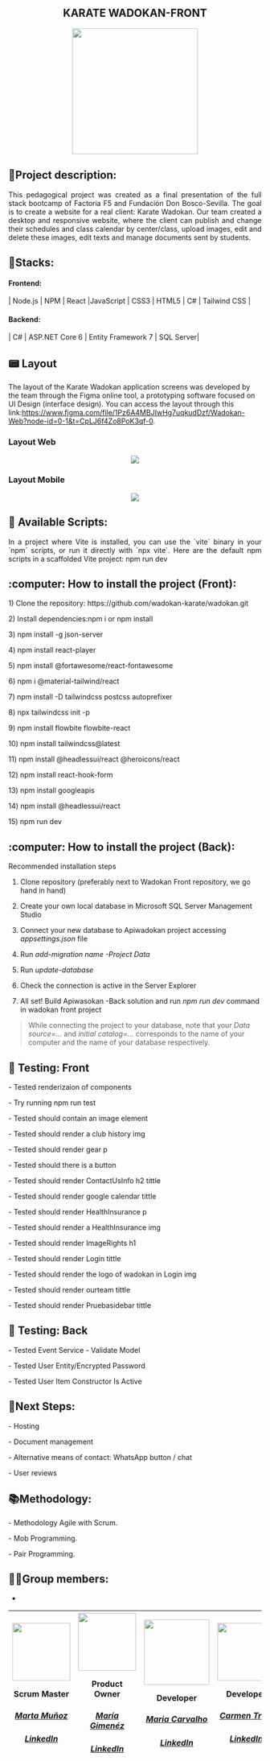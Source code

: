 <h2 align="center"> KARATE WADOKAN-FRONT</h2>


<div align="center"><img src="https://user-images.githubusercontent.com/117834971/234863466-30d1ee0e-06ad-441e-a420-16d52a7a7b3c.png" width=250></div>





<h2 align="justify"> 📝Project description:</h2>
<p align="justify">This pedagogical project was created as a final presentation of the full stack bootcamp of Factoria F5 and Fundación Don Bosco-Sevilla. The goal is to create a website for a real client: Karate Wadokan. Our team created a desktop and responsive website, where the client can publish and change their schedules and class calendar by center/class, upload images, edit and delete these images, edit texts and manage documents sent by students.</p>

<h2 align="justify"> 🔧Stacks:</h2>
<h4 align="justify"> Frontend:</h4><p align="justify">| Node.js | NPM | React |JavaScript | CSS3 | HTML5 | C# | Tailwind CSS |</p>
<h4 align="justify"> Backend:</h4> <p align="justify">| C# | ASP.NET Core 6 | Entity Framework 7 | SQL Server|</p>


<h2>📟 Layout</h2>

The layout of the Karate Wadokan application screens was developed by the team through the Figma online tool, a prototyping software focused on UI Design (interface design). You can access the layout through this link:https://www.figma.com/file/1Pz6A4MBJIwHg7uqkudDzf/Wadokan-Web?node-id=0-1&t=CpLJ6f4Zo8PoK3qf-0.

### Layout Web
<div align="center" width=10><img src="https://user-images.githubusercontent.com/117834971/234877972-73dc236f-fa9c-48f3-be0a-50a614630bd5.png"></div>

### Layout Mobile
<div align="center" width=10><img src="https://user-images.githubusercontent.com/117834971/234878018-4eac70d0-c4a4-448a-9fd0-4a494920a1b2.png"></div>





<h2 align="justify">🚀 Available Scripts:</h2>
<p align="justify">In a project where Vite is installed, you can use the `vite` binary in your `npm` scripts, or run it directly with `npx vite`. Here are the default npm scripts in a scaffolded Vite project: npm run dev </p>


<h2 align="justify"> :computer: How to install the project (Front):</h2>
<p align="justify">1)   Clone the repository: https://github.com/wadokan-karate/wadokan.git</p>
<p align="justify">2)   Install dependencies:npm i or npm install</p>
<p align="justify">3)   npm install -g json-server</p>
<p align="justify">4)   npm install react-player</p>
<p align="justify">5)   npm install @fortawesome/react-fontawesome</p>
<p align="justify">6)   npm i @material-tailwind/react</p>
<p align="justify">7)   npm install -D tailwindcss postcss autoprefixer </p>
<p align="justify">8)   npx tailwindcss init -p </p>
<p align="justify">9)   npm install flowbite flowbite-react</p>
<p align="justify">10)  npm install tailwindcss@latest</p>
<p align="justify">11)  npm install @headlessui/react @heroicons/react</p>
<p align="justify">12)  npm install react-hook-form</p>
<p align="justify">13)  npm install googleapis</p>
<p align="justify">14)  npm install @headlessui/react</p>

<p align="justify">15) npm run dev</p>


<h2 align="justify"> :computer: How to install the project (Back):</h2>
<p align="justify> This section demonstrates how to set up your own local database and how to connect it to the API we developed specifically for Wadokan Front project to use. 
It must be noted that, even though the Wadokan Front project may be run using json-server, it is highly recommended to set it up using Apiwadokan Back project.   </h3> 
<p> </p> 

<h3 align="justify"> Recommended installation steps </h3> 

1. Clone repository (preferably next to Wadokan Front repository, we go hand in hand)  </p> 

2. Create your own local database in Microsoft SQL Server Management Studio </p> 

3. Connect your new database to Apiwadokan project accessing _appsettings.json_ file </p> 
4. Run *add-migration _name_ -Project Data* 
                  
5. Run *update-database*                 

6. Check the connection is active in the Server Explorer </p> 

7. All set! Build Apiwasokan -Back solution and run _npm run dev_ command in wadokan front project </p> 

> While connecting the project to your database, note that your *Data source=...* and *initial catalog=...* corresponds to the name of your computer and the name of your database respectively.  

<h2 align="justify"> 👀  Testing: Front</h2>
<p align="justify">- Tested renderizaion of components </p> 
<p align="justify">- Try running npm run test </p> 
<p align="justify">- Tested should contain an image element </p> 
<p align="justify">- Tested should render a club history img </p> 
<p align="justify">- Tested should render gear p </p> 
<p align="justify">- Tested should there is a button </p> 
<p align="justify">- Tested should render ContactUsInfo h2 tittle </p> 
<p align="justify">- Tested should render google calendar tittle</p>
<p align="justify">- Tested should render HealthInsurance p </p> 
<p align="justify">- Tested should render a HealthInsurance img</p>
<p align="justify">- Tested should render ImageRights h1 </p>
<p align="justify">- Tested should render Login tittle </p>
<p align="justify">- Tested should render the logo of wadokan in Login img </p>
<p align="justify">- Tested should render ourteam tittle </p>
<p align="justify">- Tested should render Pruebasidebar tittle </p>                 

<h2 align="justify"> 👀  Testing: Back</h2>
<p align="justify">- Tested Event Service - Validate Model  </p> 
<p align="justify">- Tested User Entity/Encrypted Password </p> 
<p align="justify">- Tested User Item Constructor Is Active </p>  


<h2 align="justify">  🧪Next Steps:</h2>

<p align="justify"> - Hosting </p>
<p align="justify"> - Document management </p> 
<p align="justify"> - Alternative means of contact: WhatsApp button / chat </p>  
<p align="justify"> - User reviews </p> 

<h2 align="justify"> 📚Methodology:</h2>

<p align="justify">- Methodology Agile with Scrum.</p>
<p align="justify">- Mob Programming.</p>
<p align="justify">- Pair Programming.</p>








## 👩‍💻Group members:
+ 
|<img src="https://user-images.githubusercontent.com/117834971/234281071-f3f6a329-276a-4e1d-839a-81750cb040be.png" width=115><p>Scrum Master</p><h5><a href="https://github.com/MartaMunMol">Marta Muñoz</a></h5><h5><a href="https://www.linkedin.com/in/marta-m-28b334257//">LinkedIn</a></h5>|<img src="https://user-images.githubusercontent.com/117834971/234281032-b739b505-7c23-4a6d-b744-361b033a16b9.png" width=115><p>Product Owner</p><h5><a href="https://github.com/MeryGF">María Gimenéz</a></h5><h5><a href="https://www.linkedIn.com/in/margimfig/">LinkedIn</a></h5>|<img src="https://user-images.githubusercontent.com/117834971/234281295-c035f658-2cd6-4f3d-a453-5b13d3a73a0a.png" width=130><p>Developer</p><h5><a href="https://github.com/Ma-shi22">Maria Carvalho</a></h5><h5><a href="https://www.linkedin.com/in/mariashirleicarvalho/">LinkedIn</a></h5>|<img src="https://user-images.githubusercontent.com/117834971/234281127-87812517-4b78-42b1-a3dd-0adeeae2529e.png" width=115><p>Developer</p><h5><a href="https://github.com/Carmen-Trillo/">Carmen Trillo</a></h5><h5><a href="https://www.linkedin.com/in/carmentrillonavarro/">LinkedIn</a></h5>|<img src="https://user-images.githubusercontent.com/117834971/234281100-a4e510b1-bbb1-4141-aaa8-95f3ff878a48.png" width=115><p>Developer</p><h5><a href="https://github.com/Milacover">Yamila Marquez</a></h5><h5><a href="https://www.linkedin.com/in/yamila-marquez-lobato-640244199/">LinkedIn</a></h5>|
| :---: | :---: | :---: | :---: | :---: |
